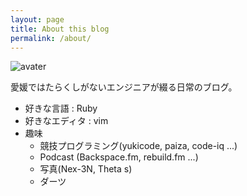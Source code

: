 ```yaml
---
layout: page
title: About this blog
permalink: /about/
---
```


![avater](https://lh3.googleusercontent.com/yO_xEjrYqEV3NGva662N_H8lu2fHGhhhTPCduyKYbg5kLeTHZRUQhO_q9l2w_NVXXryFF8SyFLMVtVeUObOXT_I9iHbsvk9FZC5ZC80mP7JKVvhSK6peS63qHAsExylIo5hp34btUUABcWgrTpNbzCzaV2jPsmTk3VB7okgH_ucwxOn1oPqULTHQviC0z2CFj1MWdWi18VLQU-Lh8IRvN5ZvFq9NyFk7vS4YbknSb9hwzH9xeqR0PyPcB-B3ZWc904NMuU3pp1fYtXzMxw66Q2a3eaTgIQrEC7gWf-pC9XC65ezgT9MumPnfWRgm--O5nDH1o0n-55Rfg_sZf4jM9oaVs8OjbzIOsKMc8pp9v-u59gnO2aziFXNYHIMnFyMe7RbDugWZaKuVsBqtA0nlp3zajSkag0f0wUH0OxmXm9eo6B51Kq4YO9PiLUsuGnCXCmtQSKxmWmoOQxFka4n6_r4CVuJ91s1RG-Mbr29D4N21z7E7tZiOTPwll8D5-0NyyYykz_eUjCH6hT-m6v0dgyhVbtyJyjBF3V3LRkDUW9uj2_ERlqleU9Ne7J7Oz_Qrv_oS65cmlPtPgLdWh27Ryvn_I15hiuAZF2LhPOHzERmDGKAmFOwTMA=s475-no)

愛媛ではたらくしがないエンジニアが綴る日常のブログ。

- 好きな言語 : Ruby
- 好きなエディタ : vim
- 趣味
  - 競技プログラミング(yukicode, paiza, code-iq ...)
  - Podcast (Backspace.fm, rebuild.fm ...)
  - 写真(Nex-3N, Theta s)
  - ダーツ


